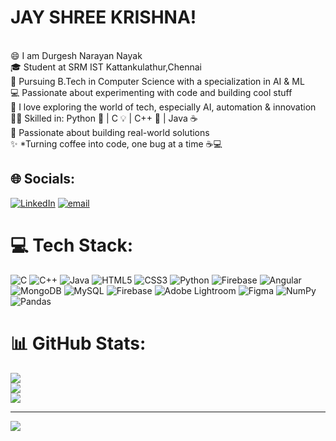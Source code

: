 <h1>JAY SHREE KRISHNA!</h1></BR> 
😄 I am Durgesh Narayan Nayak </br>
🎓 Student at SRM IST Kattankulathur,Chennai</BR>
🤖 Pursuing B.Tech in Computer Science with a specialization in AI & ML</BR>
💻 Passionate about experimenting with code and building cool stuff </BR>
🧠 I love exploring the world of tech, especially AI, automation & innovation  </BR>
👨‍💻 Skilled in: Python 🐍 | C 💡 | C++ 🚀 | Java ☕</BR>
🎯 Passionate about building real-world solutions </BR>
✨ *Turning coffee into code, one bug at a time ☕💻 </BR>


## 🌐 Socials:
[![LinkedIn](https://img.shields.io/badge/LinkedIn-%230077B5.svg?logo=linkedin&logoColor=white)](https://www.linkedin.com/in/durgesh-narayan-nayak-82098a353/) [![email](https://img.shields.io/badge/Email-D14836?logo=gmail&logoColor=white)](mailto:dnofficial2005@gmail.com) 

# 💻 Tech Stack:
![C](https://img.shields.io/badge/c-%2300599C.svg?style=for-the-badge&logo=c&logoColor=white) ![C++](https://img.shields.io/badge/c++-%2300599C.svg?style=for-the-badge&logo=c%2B%2B&logoColor=white) ![Java](https://img.shields.io/badge/java-%23ED8B00.svg?style=for-the-badge&logo=openjdk&logoColor=white) ![HTML5](https://img.shields.io/badge/html5-%23E34F26.svg?style=for-the-badge&logo=html5&logoColor=white) ![CSS3](https://img.shields.io/badge/css3-%231572B6.svg?style=for-the-badge&logo=css3&logoColor=white) ![Python](https://img.shields.io/badge/python-3670A0?style=for-the-badge&logo=python&logoColor=ffdd54) ![Firebase](https://img.shields.io/badge/firebase-%23039BE5.svg?style=for-the-badge&logo=firebase) ![Angular](https://img.shields.io/badge/angular-%23DD0031.svg?style=for-the-badge&logo=angular&logoColor=white) ![MongoDB](https://img.shields.io/badge/MongoDB-%234ea94b.svg?style=for-the-badge&logo=mongodb&logoColor=white) ![MySQL](https://img.shields.io/badge/mysql-4479A1.svg?style=for-the-badge&logo=mysql&logoColor=white) ![Firebase](https://img.shields.io/badge/firebase-a08021?style=for-the-badge&logo=firebase&logoColor=ffcd34) ![Adobe Lightroom](https://img.shields.io/badge/Adobe%20Lightroom-31A8FF.svg?style=for-the-badge&logo=Adobe%20Lightroom&logoColor=white) ![Figma](https://img.shields.io/badge/figma-%23F24E1E.svg?style=for-the-badge&logo=figma&logoColor=white) ![NumPy](https://img.shields.io/badge/numpy-%23013243.svg?style=for-the-badge&logo=numpy&logoColor=white) ![Pandas](https://img.shields.io/badge/pandas-%23150458.svg?style=for-the-badge&logo=pandas&logoColor=white)
# 📊 GitHub Stats:
![](https://github-readme-stats.vercel.app/api?username=DnN04&theme=gruvbox&hide_border=false&include_all_commits=false&count_private=false)<br/>
![](https://nirzak-streak-stats.vercel.app/?user=DnN04&theme=gruvbox&hide_border=false)<br/>
![](https://github-readme-stats.vercel.app/api/top-langs/?username=DnN04&theme=gruvbox&hide_border=false&include_all_commits=false&count_private=false&layout=compact)

---
[![](https://visitcount.itsvg.in/api?id=DnN04&icon=0&color=11)](https://visitcount.itsvg.in)

<!-- Proudly created with GPRM ( https://gprm.itsvg.in ) -->
